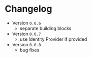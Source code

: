 # Changelog

- Version `0.0.6`
  - separate building blocks
- Version `0.0.7`
  - use Identity Provider if provided
- Version `0.0.8`
  - bug fixes
